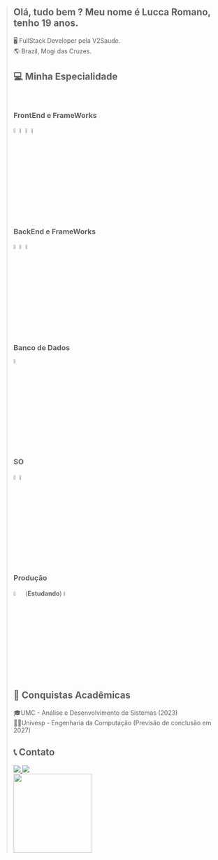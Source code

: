 > ## Olá, tudo bem ? Meu nome é Lucca Romano, tenho 19 anos.
> 
> 🖥️ FullStack Developer pela V2Saude. <br>
> 🌎 Brazil, Mogi das Cruzes.
> 
> ## 💻 Minha Especialidade
> <div style="display: inline-block"><br>
> 
> <h3> FrontEnd e FrameWorks </h3>         
> <img src="https://cdn.jsdelivr.net/gh/devicons/devicon/icons/react/react-original.svg" width="5%"/>
> <img src="https://cdn.jsdelivr.net/gh/devicons/devicon/icons/materialui/materialui-original.svg"width="5%" />  
> <img src="https://cdn.jsdelivr.net/gh/devicons/devicon/icons/html5/html5-original.svg" width="5%"/>
> <img src="https://cdn.jsdelivr.net/gh/devicons/devicon/icons/css3/css3-original.svg" width="5%"/>
>   
> 
> ## <h3> BackEnd e FrameWorks</h3>
> <img src="https://cdn.jsdelivr.net/gh/devicons/devicon/icons/java/java-original.svg" width="5%"/> 
> <img src="https://cdn.jsdelivr.net/gh/devicons/devicon/icons/spring/spring-original-wordmark.svg"width="5%" />
> <img src="https://cdn.jsdelivr.net/gh/devicons/devicon/icons/csharp/csharp-original.svg" width="5%"/>         
>  
> ## <h3> Banco de Dados </h3>
> <img src="https://cdn.jsdelivr.net/gh/devicons/devicon/icons/mysql/mysql-original.svg" width="5%"/>
>  
> ## <h3> SO </h3>
> <img src="https://cdn.jsdelivr.net/gh/devicons/devicon/icons/linux/linux-original.svg" width="5%"/>
> <img src="https://cdn.jsdelivr.net/gh/devicons/devicon/icons/windows8/windows8-original.svg" width="5%"/>        
> </div>  
> 
> ## <H3> Produção </H3>
> <img src="https://cdn.jsdelivr.net/gh/devicons/devicon/icons/jenkins/jenkins-original.svg" width="5%"/>
> (<b>Estudando</b>) <img src="https://cdn.jsdelivr.net/gh/devicons/devicon/icons/amazonwebservices/amazonwebservices-original.svg" width="5%"/>
>                   
> 
> ## 📜 Conquistas Acadêmicas
> 🎓UMC - Análise e Desenvolvimento de Sistemas (2023) <br>
> 👨‍🎓Univesp - Engenharia da Computação (Previsão de conclusão em 2027)
> 
> ## 📞 Contato
> <div>
>   <a href="https://www.instagram.com/nfonseca_11/">
>     <img src="https://img.shields.io/badge/Instagram-E4405F?style=for-the-badge&logo=instagram&logoColor=white" target="_blank">
>   </a> 
>   <a href="https://www.linkedin.com/in/nathan-grecco-fonseca-006579235/">
>     <img src="https://img.shields.io/badge/LinkedIn-0077B5?style=for-the-badge&logo=linkedin&logoColor=white" target="_blank">
>   </a>
> </div>
> 
> <div>
>   <a href="https://github.com/NMaksed">
>     <img height="180em" src="https://github-readme-stats.vercel.app/api?username=NMaksed&show_icons=true&theme=tokyonight"/>
> </div>
